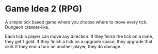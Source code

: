 # Game Idea 2 (RPG)

A simple tick based game where you choose where to move every tick. Dungeon crawler-like.

Each tick a player can move any direction. If they finish the tick on a mine, they get 1 gold. If they finish a tick on a upgrade space, they upgrade that skill. If they end a turn on another player, they do damage.